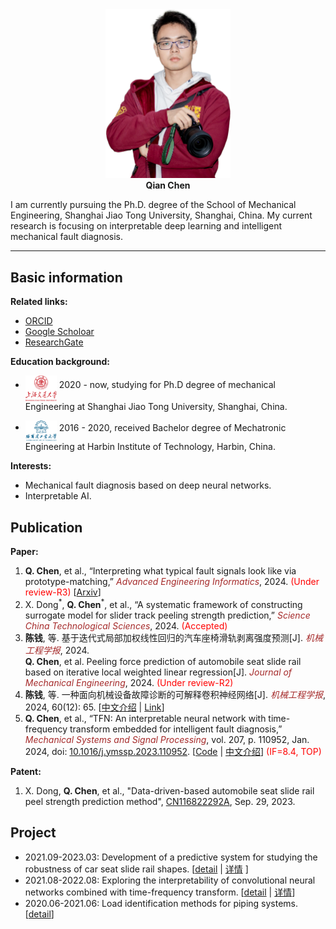<!-- # Homepage of Qian Chen -->

<div align='center'>
<img src="./images/DSC_4831_V1.png" width=200 alt="photo"/><br/>
<b>Qian Chen</b>
</div>

I am currently pursuing the Ph.D. degree of the School of Mechanical Engineering,
Shanghai Jiao Tong University, Shanghai, China. My current research is focusing on interpretable deep learning and intelligent mechanical fault diagnosis.

---

## Basic information

**Related links:**

* [ORCID](https://orcid.org/0000-0002-3094-5529)
* [Google Scholoar](https://scholar.google.com/citations?hl=en&user=YXvtdq4AAAAJ)
* [ResearchGate](https://www.researchgate.net/profile/Chen-Qian-66)


**Education background:**

* <img src="./images/SJTU.png" width=50 alt="profile"  align='middle'/> 2020 - now, studying for Ph.D degree of mechanical Engineering at Shanghai Jiao Tong University, Shanghai, China.

* <img src="./images/HIT.png" width=50 alt="profile" align='middle'/> 2016 - 2020,  received Bachelor degree of Mechatronic Engineering at Harbin Institute of Technology, Harbin, China.

**Interests:**

* Mechanical fault diagnosis based on deep neural networks.
* Interpretable AI.

## Publication


**Paper:**

1. **Q. Chen**, et al., “Interpreting what typical fault signals look like via prototype-matching,” *<font color="brown">Advanced Engineering Informatics</font>*, 2024. <font color="red">(Under review-R3)</font> [[Arxiv](https://arxiv.org/abs/2403.07033)]
1. X. Dong<sup>\*</sup>, **Q. Chen**<sup>\*</sup>, et al., “A systematic framework of constructing surrogate model for slider track peeling strength prediction,” *<font color="brown">Science China Technological Sciences</font>*, 2024. <font color="red">(Accepted)</font>
2. **陈钱**, 等. 基于迭代式局部加权线性回归的汽车座椅滑轨剥离强度预测[J]. *<font color="brown">机械工程学报</font>*, 2024. <br>
**Q. Chen**, et al. Peeling force prediction of automobile seat slide rail based on iterative local weighted linear regression[J]. *<font color="brown">Journal of Mechanical Engineering</font>*, 2024. <font color="red">(Under review-R2)</font>
1. **陈钱**, 等. 一种面向机械设备故障诊断的可解释卷积神经网络[J]. *<font color="brown">机械工程学报</font>*, 2024, 60(12): 65. [[中文介绍](./publications/2024-机工报-ChirpletNN-chinese.md) \| [Link](http://www.cjmenet.com.cn/CN/10.3901/JME.2024.12.065)]
2. **Q. Chen**, et al., “TFN: An interpretable neural network with time-frequency transform embedded for intelligent fault diagnosis,” *<font color="brown">Mechanical Systems and Signal Processing</font>*, vol. 207, p. 110952, Jan. 2024, doi: [10.1016/j.ymssp.2023.110952](https://doi.org/10.1016/j.ymssp.2023.110952).  [[Code](https://github.com/ChenQian0618/TFN) \| [中文介绍](./publications/2024-MSSP-TFN-chinese.md)] <font color="red">(IF=8.4, TOP)</font>


**Patent:**

1. X. Dong, **Q. Chen**, et al., "Data-driven-based automobile seat slide rail peel strength prediction method", [CN116822292A](https://patents.google.com/patent/CN116822292A/en?oq=CN116822292A), Sep. 29, 2023. 

## Project

* 2021.09-2023.03: Development of a predictive system for studying the robustness of car seat slide rail shapes. [[detail](./projects/202109_SlidePeelingForcePrediction.md) \| [详情](./projects/202109_SlidePeelingForcePrediction_chinese.md) ]
* 2021.08-2022.08: Exploring the interpretability of convolutional neural networks combined with time-frequency transform. [[detail](./publications/2024-MSSP-TFN.md) \| [详情](./publications/2024-MSSP-TFN-chinese.md)]
* 2020.06-2021.06: Load identification methods for piping systems. [[detail](./projects/202006_PipeLoadIdentification.md)]
